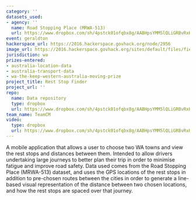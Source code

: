 ```yaml
---
category: ''
datasets_used:
- agency: ''
  name: Road Stopping Place (MRWA-513)
  url: https://www.dropbox.com/sh/4pstck01ofqbx8g/AABHpsYMM5lQLiGRBvRxHlHVa?dl=0
event: geraldton
hackerspace_url: https://2016.hackerspace.govhack.org/node/2956
image_url: https://2016.hackerspace.govhack.org/sites/default/files/field/image/gov_hack.png
jurisdiction: wa
prizes-entered:
- australia-location-data
- australia-transport-data
- wa-the-keep-western-australia-moving-prize
project_title: Rest Stop Finder
project_url: ''
repo:
  name: Data repository
  type: dropbox
  url: https://www.dropbox.com/sh/4pstck01ofqbx8g/AABHpsYMM5lQLiGRBvRxHlHVa?dl=0
team_name: TeamCM
video:
  type: dropbox
  url: https://www.dropbox.com/sh/4pstck01ofqbx8g/AABHpsYMM5lQLiGRBvRxHlHVa?dl=0
---
```


A mobile application that allows a user to choose two WA towns and view the rest stops and distances between them. Intended to allow drivers undertaking large journeys to better plan their trip in order to minimise fatigue and improve road safety.
Data used comes from the Road Stopping Place (MRWA-513) dataset, and uses the GPS locations of the rest stops in addition to pre-chosen routes between the cities in order to generate a line-based visual representation of the distance between two chosen locations, and how the rest stops are spaced over that journey.